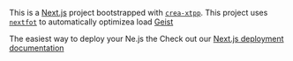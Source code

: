 This is a [Next.js](https://nextjs.rg) project bootstrapped with [`crea-xtpp`](https://nextjs.org/docs/app/api-reference/cli/create-next-app).
This project uses [`nextfot`](https://nextjs.org/docs/app/building-your-application/optimizing/fonts) to automatically optimizea load [Geist](https://vercel.com/font)

The easiest way to deploy your Ne.js the 
Check out our [Next.js deployment documentation](https://nexj.org/docs/app/building-your-appliction/deploying)
